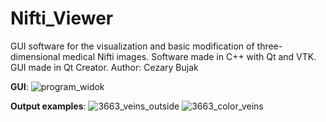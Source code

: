 # Nifti_Viewer
GUI software for the visualization and basic modification of three-dimensional medical Nifti images. Software made in C++ with Qt and VTK. GUI made in Qt Creator.
Author: Cezary Bujak

**GUI**:
![program_widok](https://user-images.githubusercontent.com/75490317/123271580-47219980-d501-11eb-88e6-388f5c4ccd88.PNG)

**Output examples**:
![3663_veins_outside](https://user-images.githubusercontent.com/75490317/123271047-b9de4500-d500-11eb-8368-98661f3733c5.png)
![3663_color_veins](https://user-images.githubusercontent.com/75490317/123271070-bea2f900-d500-11eb-8665-f832c94e12b3.png)


